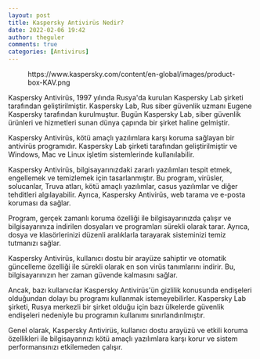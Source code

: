 ```yaml
---
layout: post
title: Kaspersky Antivirüs Nedir?
date: 2022-02-06 19:42
author: theguler
comments: true
categories: [Antivirus]
---
```

<!-- wp:embed {"url":"https://www.kaspersky.com/content/en-global/images/product-box-KAV.png","type":"rich","providerNameSlug":"gomme-tutucu"} -->
<figure class="wp-block-embed is-type-rich is-provider-gomme-tutucu wp-block-embed-gomme-tutucu"><div class="wp-block-embed__wrapper">
https://www.kaspersky.com/content/en-global/images/product-box-KAV.png
</div></figure>
<!-- /wp:embed -->

<!-- wp:paragraph -->
<p>Kaspersky Antivirüs, 1997 yılında Rusya'da kurulan Kaspersky Lab şirketi tarafından geliştirilmiştir. Kaspersky Lab, Rus siber güvenlik uzmanı Eugene Kaspersky tarafından kurulmuştur. Bugün Kaspersky Lab, siber güvenlik ürünleri ve hizmetleri sunan dünya çapında bir şirket haline gelmiştir.</p>
<!-- /wp:paragraph -->

<!-- wp:paragraph -->
<p>Kaspersky Antivirüs, kötü amaçlı yazılımlara karşı koruma sağlayan bir antivirüs programıdır. Kaspersky Lab şirketi tarafından geliştirilmiştir ve Windows, Mac ve Linux işletim sistemlerinde kullanılabilir.</p>
<!-- /wp:paragraph -->

<!-- wp:paragraph -->
<p>Kaspersky Antivirüs, bilgisayarınızdaki zararlı yazılımları tespit etmek, engellemek ve temizlemek için tasarlanmıştır. Bu program, virüsler, solucanlar, Truva atları, kötü amaçlı yazılımlar, casus yazılımlar ve diğer tehditleri algılayabilir. Ayrıca, Kaspersky Antivirüs, web tarama ve e-posta koruması da sağlar.</p>
<!-- /wp:paragraph -->

<!-- wp:paragraph -->
<p>Program, gerçek zamanlı koruma özelliği ile bilgisayarınızda çalışır ve bilgisayarınıza indirilen dosyaları ve programları sürekli olarak tarar. Ayrıca, dosya ve klasörlerinizi düzenli aralıklarla tarayarak sisteminizi temiz tutmanızı sağlar.</p>
<!-- /wp:paragraph -->

<!-- wp:paragraph -->
<p>Kaspersky Antivirüs, kullanıcı dostu bir arayüze sahiptir ve otomatik güncelleme özelliği ile sürekli olarak en son virüs tanımlarını indirir. Bu, bilgisayarınızın her zaman güvende kalmasını sağlar.</p>
<!-- /wp:paragraph -->

<!-- wp:paragraph -->
<p>Ancak, bazı kullanıcılar Kaspersky Antivirüs'ün gizlilik konusunda endişeleri olduğundan dolayı bu programı kullanmak istemeyebilirler. Kaspersky Lab şirketi, Rusya merkezli bir şirket olduğu için bazı ülkelerde güvenlik endişeleri nedeniyle bu programın kullanımı sınırlandırılmıştır.</p>
<!-- /wp:paragraph -->

<!-- wp:paragraph -->
<p>Genel olarak, Kaspersky Antivirüs, kullanıcı dostu arayüzü ve etkili koruma özellikleri ile bilgisayarınızı kötü amaçlı yazılımlara karşı korur ve sistem performansınızı etkilemeden çalışır.</p>
<!-- /wp:paragraph -->
